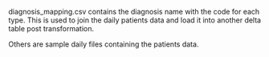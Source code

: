 diagnosis_mapping.csv contains the diagnosis name with the code for each type. This is used to join the daily patients data and load it into another delta table post transformation.

Others are sample daily files containing the patients data.
